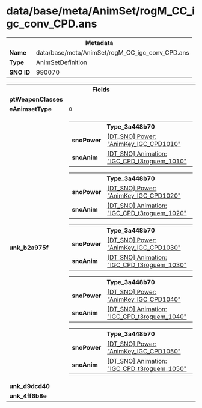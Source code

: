 <h1>data/base/meta/AnimSet/rogM_CC_igc_conv_CPD.ans</h1><table><tr><th colspan="100%">Metadata</th></tr><tr><td><b>Name</b></td><td>data/base/meta/AnimSet/rogM_CC_igc_conv_CPD.ans</td></tr><tr><td><b>Type</b></td><td>AnimSetDefinition</td></tr><tr><td><b>SNO ID</b></td><td>990070</td></tr></table>

<table><tr><th colspan="100%">Fields</th></tr><tr><td><b>ptWeaponClasses</b></td><td></td></tr><tr><td><b>eAnimsetType</b></td><td><code>0</code></td></tr><tr><td><b>unk_b2a975f</b></td><td><table><tr><th colspan="100%">Type_3a448b70</th></tr><tr><td><b>snoPower</b></td><td><a href="..\Power\AnimKey_IGC_CPD1010.pow">[DT_SNO] Power: "AnimKey_IGC_CPD1010"</a></td></tr><tr><td><b>snoAnim</b></td><td><a href="..\Anim\IGC_CPD_t3roguem_1010.ani">[DT_SNO] Animation: "IGC_CPD_t3roguem_1010"</a></td></tr></table>


<table><tr><th colspan="100%">Type_3a448b70</th></tr><tr><td><b>snoPower</b></td><td><a href="..\Power\AnimKey_IGC_CPD1020.pow">[DT_SNO] Power: "AnimKey_IGC_CPD1020"</a></td></tr><tr><td><b>snoAnim</b></td><td><a href="..\Anim\IGC_CPD_t3roguem_1020.ani">[DT_SNO] Animation: "IGC_CPD_t3roguem_1020"</a></td></tr></table>


<table><tr><th colspan="100%">Type_3a448b70</th></tr><tr><td><b>snoPower</b></td><td><a href="..\Power\AnimKey_IGC_CPD1030.pow">[DT_SNO] Power: "AnimKey_IGC_CPD1030"</a></td></tr><tr><td><b>snoAnim</b></td><td><a href="..\Anim\IGC_CPD_t3roguem_1030.ani">[DT_SNO] Animation: "IGC_CPD_t3roguem_1030"</a></td></tr></table>


<table><tr><th colspan="100%">Type_3a448b70</th></tr><tr><td><b>snoPower</b></td><td><a href="..\Power\AnimKey_IGC_CPD1040.pow">[DT_SNO] Power: "AnimKey_IGC_CPD1040"</a></td></tr><tr><td><b>snoAnim</b></td><td><a href="..\Anim\IGC_CPD_t3roguem_1040.ani">[DT_SNO] Animation: "IGC_CPD_t3roguem_1040"</a></td></tr></table>


<table><tr><th colspan="100%">Type_3a448b70</th></tr><tr><td><b>snoPower</b></td><td><a href="..\Power\AnimKey_IGC_CPD1050.pow">[DT_SNO] Power: "AnimKey_IGC_CPD1050"</a></td></tr><tr><td><b>snoAnim</b></td><td><a href="..\Anim\IGC_CPD_t3roguem_1050.ani">[DT_SNO] Animation: "IGC_CPD_t3roguem_1050"</a></td></tr></table>


</td></tr><tr><td><b>unk_d9dcd40</b></td><td></td></tr><tr><td><b>unk_4ff6b8e</b></td><td></td></tr></table>

